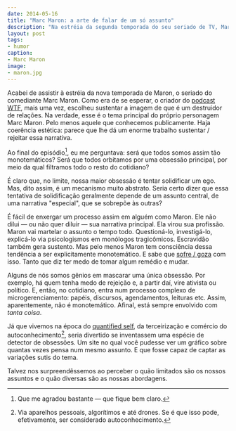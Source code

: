 ```yaml
---
date: 2014-05-16
title: "Marc Maron: a arte de falar de um só assunto"
description: "Na estréia da segunda temporada do seu seriado de TV, Maron continua encontrando novas maneiras de se torturar"
layout: post
tags:
- humor
caption:
- Marc Maron
image:
- maron.jpg
---
```



Acabei de assistir à estréia da nova temporada de Maron, o seriado do comediante Marc Maron. Como era de se esperar, o criador do [podcast WTF](http://wtfpod.com), mais uma vez, escolheu sustentar a imagem de que é um destruidor de relações. Na verdade, esse é o tema principal do próprio personagem Marc Maron. Pelo menos aquele que conhecemos publicamente. Haja coerência estética: parece que lhe dá um enorme trabalho sustentar / rejeitar essa narrativa.

Ao final do episódio[^1], eu me perguntava: será que todos somos assim tão monotemáticos? Será que todos orbitamos por uma obsessão principal, por meio da qual filtramos todo o resto do cotidiano?

É claro que, no limite, nossa maior obsessão é tentar solidificar um ego. Mas, dito assim, é um mecanismo muito abstrato. Seria certo dizer que essa tentativa de solidificação geralmente depende de um assunto central, de uma narrativa "especial", que se sobrepõe às outras?

É fácil de enxergar um processo assim em alguém como Maron. Ele não dilui — ou não quer diluir — sua narrativa principal. Ela virou sua profissão. Maron vai martelar o assunto o tempo todo. Questioná-lo, investigá-lo, explicá-lo via psicologismos em monólogos tragicômicos. Escravidão também gera sustento. Mas pelo menos Maron tem consciência dessa tendência a ser explicitamente monotemático. E sabe que [sofre / goza](http://livraria.folha.com.br/livros/humor/macaco-simao-nois-sofre-nois-goza-jose-simao-1048397.html) com isso. Tanto que diz ter medo de tomar algum remédio e mudar.

Alguns de nós somos gênios em mascarar uma única obsessão. Por exemplo, há quem tenha medo de rejeição e, a partir daí, vire ativista ou político. E, então, no cotidiano, entra num processo complexo de microgerenciamento: papéis, discursos, agendamentos, leituras etc. Assim, aparentemente, não é monotemático. Afinal, está sempre envolvido com *tanta coisa*.

Já que vivemos na época do [quantified self](http://quantifiedself.com/), da terceirização e comércio do autoconhecimento[^2], seria divertido se inventassem uma espécie de detector de obsessões. Um site no qual você pudesse ver um gráfico sobre quantas vezes pensa num mesmo assunto. E que fosse capaz de captar as variações sutis do tema.

Talvez nos surpreendêssemos ao perceber o quão limitados são os nossos assuntos e o quão diversas são as nossas abordagens.

[^1]: Que me agradou bastante — que fique bem claro.
[^2]: Via aparelhos pessoais, algorítimos e até drones. Se é que isso pode, efetivamente, ser considerado autoconhecimento.
